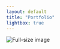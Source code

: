 ```yaml
---
layout: default
title: "Portfolio"
lightbox: true
---
```


<div class="gallery" id="gallery">
  <div class="thumbnails" id="thumbnails">
    <!-- Thumbnails inserted here by JavaScript -->
  </div>
</div>

<!-- Lightbox Image (hidden by default) -->
<main class="lightbox hidden" id="lightbox">
  <img id="currentImage" src="" alt="Full-size image" class="lightbox-image">
</main>
